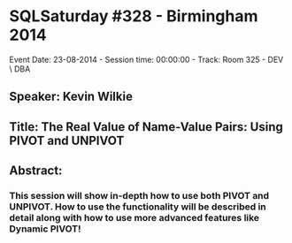 # SQLSaturday #328 - Birmingham 2014
Event Date: 23-08-2014 - Session time: 00:00:00 - Track: Room 325 - DEV \ DBA
## Speaker: Kevin Wilkie
## Title: The Real Value of Name-Value Pairs: Using PIVOT and UNPIVOT 
## Abstract:
### This session will show in-depth how to use both PIVOT and UNPIVOT. How to use the functionality will be described in detail along with how to use more advanced features like Dynamic PIVOT!
